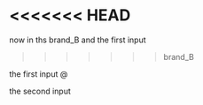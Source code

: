 <<<<<<< HEAD
=======
now in ths brand_B and the first input
>>>>>>> brand_B

the first input  @

the second input
